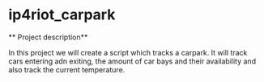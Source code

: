 # ip4riot_carpark
** Project description**

In this project we will create a script which tracks a carpark. It will track cars entering adn exiting, the amount of car bays and their availability and also track the current temperature.
